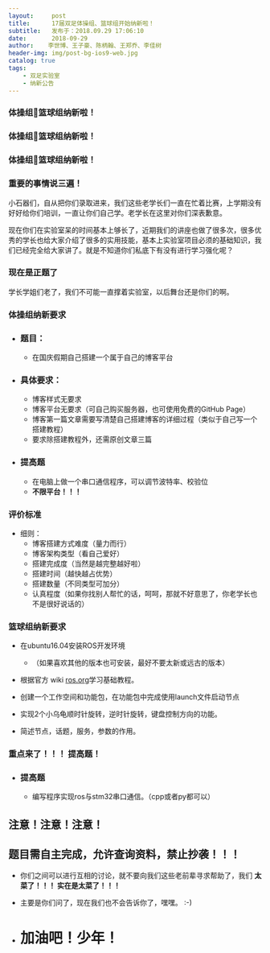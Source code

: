 ```yaml
---
layout:     post
title:      17届双足体操组、篮球组开始纳新啦！
subtitle:   发布于：2018.09.29 17:06:10
date:       2018-09-29
author:    李世博、王子豪、陈柄翰、王郑乔、李佳树
header-img: img/post-bg-ios9-web.jpg
catalog: true
tags:
    - 双足实验室
    - 纳新公告
---
```


### 体操组🏀篮球组纳新啦！
### 体操组🏀篮球组纳新啦！
### 体操组🏀篮球组纳新啦！

### 重要的事情说三遍！

小石器们，自从把你们录取进来，我们这些老学长们一直在忙着比赛，上学期没有好好给你们培训，一直让你们自己学。老学长在这里对你们深表歉意。

现在你们在实验室呆的时间基本上够长了，近期我们的讲座也做了很多次，很多优秀的学长也给大家介绍了很多的实用技能，基本上实验室项目必须的基础知识，我们已经完全给大家讲了。就是不知道你们私底下有没有进行学习强化呢？

### 现在是正题了

学长学姐们老了，我们不可能一直撑着实验室，以后舞台还是你们的啊。

### 体操组纳新要求

* ### 题目：
    * 在国庆假期自己搭建一个属于自己的博客平台

* ### 具体要求：
    * 博客样式无要求
    * 博客平台无要求（可自己购买服务器，也可使用免费的GitHub Page）
    * 博客第一篇文章需要写清楚自己搭建博客的详细过程（类似于自己写一个搭建教程）
    * 要求除搭建教程外，还需原创文章三篇

* ### 提高题

     * 在电脑上做一个串口通信程序，可以调节波特率、校验位
    * **不限平台！！！**

### 评价标准
* 细则：
    * 博客搭建方式难度（量力而行）
    * 博客架构类型（看自己爱好）
    * 搭建完成度（当然是越完整越好啦）
    * 搭建时间（越快越占优势）
    * 搭建数量（不同类型可加分）
    * 认真程度（如果你找别人帮忙的话，呵呵，那就不好意思了，你老学长也不是很好说话的）


### 篮球组纳新要求

* 在ubuntu16.04安装ROS开发环境
    * （如果喜欢其他的版本也可安装，最好不要太新或远古的版本）

* 根据官方 wiki [ros.org](ros.org)学习基础教程。

* 创建一个工作空间和功能包，在功能包中完成使用launch文件启动节点

* 实现2个小乌龟顺时针旋转，逆时针旋转，键盘控制方向的功能。

* 简述节点，话题，服务，参数的作用。

### 重点来了！！！ 提高题！
* ### 提高题
    * 编写程序实现ros与stm32串口通信。（cpp或者py都可以）


##  注意！注意！注意！

## 题目需自主完成，允许查询资料，禁止抄袭！！！

*  你们之间可以进行互相的讨论，就不要向我们这些老前辈寻求帮助了，我们 **太菜了！！！ 实在是太菜了！！！**

*  主要是你们问了，现在我们也不会告诉你了，嘿嘿。  :-)

* # 加油吧！少年！
